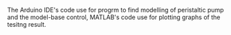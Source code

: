 The Arduino IDE's code use for progrm to find modelling of peristaltic pump and the model-base control, MATLAB's code use for plotting graphs of the tesitng result.
